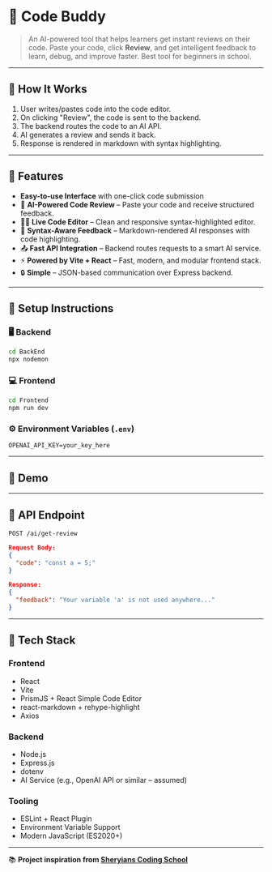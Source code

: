 
# 🧠 Code Buddy

> An AI-powered tool that helps learners get instant reviews on their code. Paste your code, click **Review**, and get intelligent feedback to learn, debug, and improve faster. Best tool for beginners in school.

---

## 🤖 How It Works

1. User writes/pastes code into the code editor.
2. On clicking "Review", the code is sent to the backend.
3. The backend routes the code to an AI API.
4. AI generates a review and sends it back.
5. Response is rendered in markdown with syntax highlighting.

---

## 🚀 Features

- **Easy-to-use Interface** with one-click code submission
- 🧾 **AI-Powered Code Review** – Paste your code and receive structured feedback.
- 🧑‍💻 **Live Code Editor** – Clean and responsive syntax-highlighted editor.
- 🧠 **Syntax-Aware Feedback** – Markdown-rendered AI responses with code highlighting.
- 📤 **Fast API Integration** – Backend routes requests to a smart AI service.
- ⚡ **Powered by Vite + React** – Fast, modern, and modular frontend stack.
- 🔒 **Simple** – JSON-based communication over Express backend.



---

## 🔧 Setup Instructions

### 🖥️ Backend

```bash
cd BackEnd
npx nodemon
```

### 💻 Frontend

```bash
cd Frontend
npm run dev
```

### ⚙️ Environment Variables (`.env`)
```env
OPENAI_API_KEY=your_key_here
```
---

## 📸 Demo


---

## 📡 API Endpoint

`POST /ai/get-review`

```json
Request Body:
{
  "code": "const a = 5;"
}

Response:
{
  "feedback": "Your variable 'a' is not used anywhere..."
}
```



---


## 🧱 Tech Stack

### Frontend
- React
- Vite
- PrismJS + React Simple Code Editor
- react-markdown + rehype-highlight
- Axios

### Backend
- Node.js
- Express.js
- dotenv
- AI Service (e.g., OpenAI API or similar – assumed)

### Tooling
- ESLint + React Plugin
- Environment Variable Support
- Modern JavaScript (ES2020+)

---

📚 **Project inspiration from [Sheryians Coding School](https://sheryians.com)**
